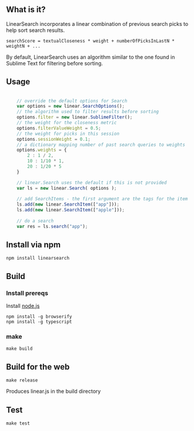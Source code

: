 ## What is it?

LinearSearch incorporates a linear combination of previous search picks to help sort search results.

``` 
searchScore = textualCloseness * weight + numberOfPicksInLastN * weightN + ...
```

By default, LinearSearch uses an algorithm similar to the one found in Sublime Text for filtering before sorting.

## Usage
```js
	
	// override the default options for Search
	var options = new linear.SearchOptions();
	// the algorithm used to filter results before sorting
	options.filter = new linear.SublimeFilter();
	// the weight for the closeness metric
	options.filterValueWeight = 0.5; 
	// the weight for picks in this session
	options.sessionWeight = 0.1; 
	// a dictionary mapping number of past search queries to weights
	options.weights = {
		2 : 1 / 2,
		10 : 1/10 * 1,
		20 : 1/20 * 5	
	}

	// linear.Search uses the default if this is not provided
    var ls = new linear.Search( options );
	
	// add SearchItems - the first argument are the tags for the item
    ls.add(new linear.SearchItem(["app"])); 
    ls.add(new linear.SearchItem(["apple"]));
	
	// do a search
    var res = ls.search("app");
```

## Install via npm

```
npm install linearsearch
```

## Build

### Install prereqs

Install [node.js](http://www.nodejs.org)

```
npm install -g browserify
npm install -g typescript
```

### make

```
make build
```

## Build for the web

```
make release
```
Produces linear.js in the build directory

## Test

```
make test
```
